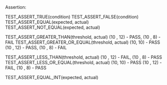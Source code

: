 Assertion:

TEST_ASSERT_TRUE(condition)
TEST_ASSERT_FALSE(condition)
TEST_ASSERT_EQUAL(expected, actual)
TEST_ASSERT_NOT_EQUAL(expected, actual)

TEST_ASSERT_GREATER_THAN(threshold, actual)  (10 , 12) - PASS,  (10 , 8) - FAIL
TEST_ASSERT_GREATER_OR_EQUAL(threshold, actual)  (10, 10) - PASS  (10 , 12) - PASS,  (10 , 8) - FAIL

TEST_ASSERT_LESS_THAN(threshold, actual)  (10 , 12) - FAIL,  (10 , 8) - PASS
TEST_ASSERT_LESS_OR_EQUAL(threshold, actual)  (10, 10) - PASS  (10 , 12) - FAIL,  (10 , 8) - PASS

TEST_ASSERT_EQUAL_INT(expected, actual)